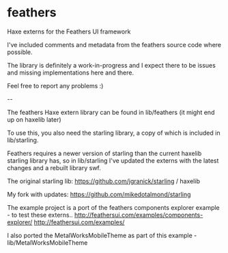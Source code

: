feathers
========

Haxe externs for the Feathers UI framework

I've included comments and metadata from the feathers source code where possible.

The library is definitely a work-in-progress and I expect there to be issues and missing implementations here and there.

Feel free to report any problems :)

--

The feathers Haxe extern library can be found in lib/feathers
(it might end up on haxelib later)

To use this, you also need the starling library, a copy of which is included in lib/starling.

Feathers requires a newer version of starling than the current haxelib starling library has, 
so in lib/starling I've updated the externs with the latest changes and a rebuilt library swf.

The original starling lib: 
https://github.com/jgranick/starling / haxelib

My fork with updates: 
https://github.com/mikedotalmond/starling


The example project is a port of the feathers components explorer example - to test these externs..
http://feathersui.com/examples/components-explorer/
http://feathersui.com/examples/

I also ported the MetalWorksMobileTheme as part of this example - lib/MetalWorksMobileTheme